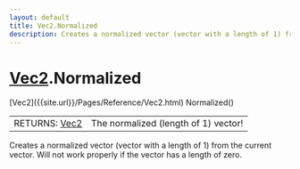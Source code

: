 ```yaml
---
layout: default
title: Vec2.Normalized
description: Creates a normalized vector (vector with a length of 1) from the current vector. Will not work properly if the vector has a length of zero.
---
```

# [Vec2]({{site.url}}/Pages/Reference/Vec2.html).Normalized

<div class='signature' markdown='1'>
[Vec2]({{site.url}}/Pages/Reference/Vec2.html) Normalized()
</div>

|  |  |
|--|--|
|RETURNS: [Vec2]({{site.url}}/Pages/Reference/Vec2.html)|The normalized (length of 1) vector!|

Creates a normalized vector (vector with a length of 1)
from the current vector. Will not work properly if the vector has
a length of zero.



